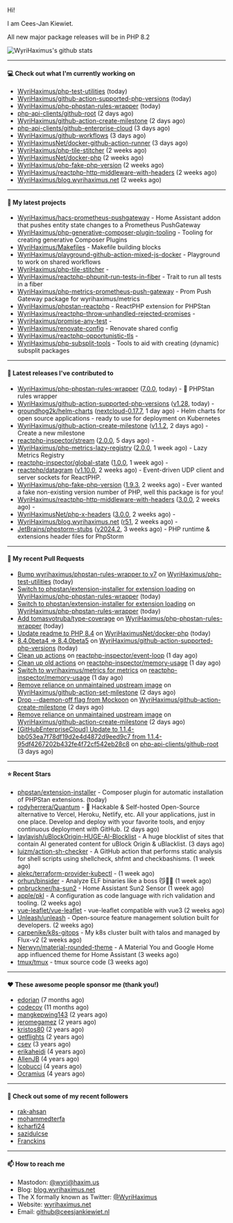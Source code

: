 Hi!

I am Cees-Jan Kiewiet.

All new major package releases will be in PHP 8.2

![WyriHaximus's github stats](https://github-readme-stats.vercel.app/api?username=WyriHaximus&show_icons=true)

---

#### 💻 Check out what I'm currently working on

- [WyriHaximus/php-test-utilities](https://github.com/WyriHaximus/php-test-utilities) (today)
- [WyriHaximus/github-action-supported-php-versions](https://github.com/WyriHaximus/github-action-supported-php-versions) (today)
- [WyriHaximus/php-phpstan-rules-wrapper](https://github.com/WyriHaximus/php-phpstan-rules-wrapper) (today)
- [php-api-clients/github-root](https://github.com/php-api-clients/github-root) (2 days ago)
- [WyriHaximus/github-action-create-milestone](https://github.com/WyriHaximus/github-action-create-milestone) (2 days ago)
- [php-api-clients/github-enterprise-cloud](https://github.com/php-api-clients/github-enterprise-cloud) (3 days ago)
- [WyriHaximus/github-workflows](https://github.com/WyriHaximus/github-workflows) (3 days ago)
- [WyriHaximusNet/docker-github-action-runner](https://github.com/WyriHaximusNet/docker-github-action-runner) (3 days ago)
- [WyriHaximus/php-tile-stitcher](https://github.com/WyriHaximus/php-tile-stitcher) (2 weeks ago)
- [WyriHaximusNet/docker-php](https://github.com/WyriHaximusNet/docker-php) (2 weeks ago)
- [WyriHaximus/php-fake-php-version](https://github.com/WyriHaximus/php-fake-php-version) (2 weeks ago)
- [WyriHaximus/reactphp-http-middleware-with-headers](https://github.com/WyriHaximus/reactphp-http-middleware-with-headers) (2 weeks ago)
- [WyriHaximus/blog.wyrihaximus.net](https://github.com/WyriHaximus/blog.wyrihaximus.net) (2 weeks ago)

---

#### 🌱 My latest projects

- [WyriHaximus/hacs-prometheus-pushgateway](https://github.com/WyriHaximus/hacs-prometheus-pushgateway) - Home Assistant addon that pushes entity state changes to a Prometheus PushGateway
- [WyriHaximus/php-generative-composer-plugin-tooling](https://github.com/WyriHaximus/php-generative-composer-plugin-tooling) - Tooling for creating generative Composer Plugins
- [WyriHaximus/Makefiles](https://github.com/WyriHaximus/Makefiles) - Makefile building blocks
- [WyriHaximus/playground-github-action-mixed-js-docker](https://github.com/WyriHaximus/playground-github-action-mixed-js-docker) - Playground to work on shared workflows
- [WyriHaximus/php-tile-stitcher](https://github.com/WyriHaximus/php-tile-stitcher) - 
- [WyriHaximus/reactphp-phpunit-run-tests-in-fiber](https://github.com/WyriHaximus/reactphp-phpunit-run-tests-in-fiber) - Trait to run all tests in a fiber
- [WyriHaximus/php-metrics-prometheus-push-gateway](https://github.com/WyriHaximus/php-metrics-prometheus-push-gateway) - Prom Push Gateway package for wyrihaximus/metrics
- [WyriHaximus/phpstan-reactphp](https://github.com/WyriHaximus/phpstan-reactphp) - ReactPHP extension for PHPStan
- [WyriHaximus/reactphp-throw-unhandled-rejected-promises](https://github.com/WyriHaximus/reactphp-throw-unhandled-rejected-promises) - 
- [WyriHaximus/promise-any-test](https://github.com/WyriHaximus/promise-any-test) - 
- [WyriHaximus/renovate-config](https://github.com/WyriHaximus/renovate-config) - Renovate shared config
- [WyriHaximus/reactphp-opportunistic-tls](https://github.com/WyriHaximus/reactphp-opportunistic-tls) - 
- [WyriHaximus/php-subsplit-tools](https://github.com/WyriHaximus/php-subsplit-tools) - Tools to aid with creating (dynamic) subsplit packages

---

#### 🔭 Latest releases I've contributed to

- [WyriHaximus/php-phpstan-rules-wrapper](https://github.com/WyriHaximus/php-phpstan-rules-wrapper) ([7.0.0](https://github.com/WyriHaximus/php-phpstan-rules-wrapper/releases/tag/7.0.0), today) - 🌯 PHPStan rules wrapper
- [WyriHaximus/github-action-supported-php-versions](https://github.com/WyriHaximus/github-action-supported-php-versions) ([v1.28](https://github.com/WyriHaximus/github-action-supported-php-versions/releases/tag/v1.28), today) - 
- [groundhog2k/helm-charts](https://github.com/groundhog2k/helm-charts) ([nextcloud-0.17.7](https://github.com/groundhog2k/helm-charts/releases/tag/nextcloud-0.17.7), 1 day ago) - Helm charts for open source applications - ready to use for deployment on Kubernetes
- [WyriHaximus/github-action-create-milestone](https://github.com/WyriHaximus/github-action-create-milestone) ([v1.1.2](https://github.com/WyriHaximus/github-action-create-milestone/releases/tag/v1.1.2), 2 days ago) - Create a new milestone
- [reactphp-inspector/stream](https://github.com/reactphp-inspector/stream) ([2.0.0](https://github.com/reactphp-inspector/stream/releases/tag/2.0.0), 5 days ago) - 
- [WyriHaximus/php-metrics-lazy-registry](https://github.com/WyriHaximus/php-metrics-lazy-registry) ([2.0.0](https://github.com/WyriHaximus/php-metrics-lazy-registry/releases/tag/2.0.0), 1 week ago) - Lazy Metrics Registry
- [reactphp-inspector/global-state](https://github.com/reactphp-inspector/global-state) ([1.0.0](https://github.com/reactphp-inspector/global-state/releases/tag/1.0.0), 1 week ago) - 
- [reactphp/datagram](https://github.com/reactphp/datagram) ([v1.10.0](https://github.com/reactphp/datagram/releases/tag/v1.10.0), 2 weeks ago) - Event-driven UDP client and server sockets for ReactPHP.
- [WyriHaximus/php-fake-php-version](https://github.com/WyriHaximus/php-fake-php-version) ([1.9.3](https://github.com/WyriHaximus/php-fake-php-version/releases/tag/1.9.3), 2 weeks ago) - Ever wanted a fake non-existing version number of PHP, well this package is for you!
- [WyriHaximus/reactphp-http-middleware-with-headers](https://github.com/WyriHaximus/reactphp-http-middleware-with-headers) ([3.0.0](https://github.com/WyriHaximus/reactphp-http-middleware-with-headers/releases/tag/3.0.0), 2 weeks ago) - 
- [WyriHaximusNet/php-x-headers](https://github.com/WyriHaximusNet/php-x-headers) ([3.0.0](https://github.com/WyriHaximusNet/php-x-headers/releases/tag/3.0.0), 2 weeks ago) - 
- [WyriHaximus/blog.wyrihaximus.net](https://github.com/WyriHaximus/blog.wyrihaximus.net) ([r51](https://github.com/WyriHaximus/blog.wyrihaximus.net/releases/tag/r51), 2 weeks ago) - 
- [JetBrains/phpstorm-stubs](https://github.com/JetBrains/phpstorm-stubs) ([v2024.2](https://github.com/JetBrains/phpstorm-stubs/releases/tag/v2024.2), 3 weeks ago) - PHP runtime &amp; extensions header files for PhpStorm

---

#### 🔨 My recent Pull Requests

- [Bump wyrihaximus/phpstan-rules-wrapper to v7](https://github.com/WyriHaximus/php-test-utilities/pull/939) on [WyriHaximus/php-test-utilities](https://github.com/WyriHaximus/php-test-utilities) (today)
- [Switch to phpstan/extension-installer for extension loading](https://github.com/WyriHaximus/php-phpstan-rules-wrapper/pull/128) on [WyriHaximus/php-phpstan-rules-wrapper](https://github.com/WyriHaximus/php-phpstan-rules-wrapper) (today)
- [Switch to phpstan/extension-installer for extension loading](https://github.com/WyriHaximus/php-phpstan-rules-wrapper/pull/127) on [WyriHaximus/php-phpstan-rules-wrapper](https://github.com/WyriHaximus/php-phpstan-rules-wrapper) (today)
- [Add tomasvotruba/type-coverage](https://github.com/WyriHaximus/php-phpstan-rules-wrapper/pull/126) on [WyriHaximus/php-phpstan-rules-wrapper](https://github.com/WyriHaximus/php-phpstan-rules-wrapper) (today)
- [Update readme to PHP 8.4](https://github.com/WyriHaximusNet/docker-php/pull/252) on [WyriHaximusNet/docker-php](https://github.com/WyriHaximusNet/docker-php) (today)
- [8.4.0beta4 =&gt; 8.4.0beta5](https://github.com/WyriHaximus/github-action-supported-php-versions/pull/57) on [WyriHaximus/github-action-supported-php-versions](https://github.com/WyriHaximus/github-action-supported-php-versions) (today)
- [Clean up actions](https://github.com/reactphp-inspector/event-loop/pull/44) on [reactphp-inspector/event-loop](https://github.com/reactphp-inspector/event-loop) (1 day ago)
- [Clean up old actions](https://github.com/reactphp-inspector/memory-usage/pull/45) on [reactphp-inspector/memory-usage](https://github.com/reactphp-inspector/memory-usage) (1 day ago)
- [Switch to wyrihaximus/metrics for metrics](https://github.com/reactphp-inspector/memory-usage/pull/44) on [reactphp-inspector/memory-usage](https://github.com/reactphp-inspector/memory-usage) (1 day ago)
- [Remove reliance on unmaintained upstream image](https://github.com/WyriHaximus/github-action-set-milestone/pull/2) on [WyriHaximus/github-action-set-milestone](https://github.com/WyriHaximus/github-action-set-milestone) (2 days ago)
- [Drop --daemon-off flag from Mockoon](https://github.com/WyriHaximus/github-action-create-milestone/pull/15) on [WyriHaximus/github-action-create-milestone](https://github.com/WyriHaximus/github-action-create-milestone) (2 days ago)
- [Remove reliance on unmaintained upstream image](https://github.com/WyriHaximus/github-action-create-milestone/pull/14) on [WyriHaximus/github-action-create-milestone](https://github.com/WyriHaximus/github-action-create-milestone) (2 days ago)
- [[GitHubEnterpriseCloud] Update to 1.1.4-bb053ea7f78df19d2e4d4872d9eed9c7 from 1.1.4-95df4267202b432fe4f72cf542eb28c8](https://github.com/php-api-clients/github-root/pull/1294) on [php-api-clients/github-root](https://github.com/php-api-clients/github-root) (3 days ago)

---

#### ⭐ Recent Stars

- [phpstan/extension-installer](https://github.com/phpstan/extension-installer) - Composer plugin for automatic installation of PHPStan extensions. (today)
- [rodyherrera/Quantum](https://github.com/rodyherrera/Quantum) - 🚀 Hackable &amp; Self-hosted Open-Source alternative to Vercel, Heroku, Netlify, etc. All your applications, just in one place. Develop and deploy with your favorite tools, and enjoy continuous deployment with GitHub.  (2 days ago)
- [laylavish/uBlockOrigin-HUGE-AI-Blocklist](https://github.com/laylavish/uBlockOrigin-HUGE-AI-Blocklist) - A huge blocklist of sites that contain AI generated content for uBlock Origin &amp; uBlacklist. (3 days ago)
- [luizm/action-sh-checker](https://github.com/luizm/action-sh-checker) - A GitHub action that performs static analysis for shell scripts using shellcheck, shfmt and checkbashisms. (1 week ago)
- [alekc/terraform-provider-kubectl](https://github.com/alekc/terraform-provider-kubectl) -  (1 week ago)
- [orhun/binsider](https://github.com/orhun/binsider) - Analyze ELF binaries like a boss 😼🕵️‍♂️ (1 week ago)
- [pnbruckner/ha-sun2](https://github.com/pnbruckner/ha-sun2) - Home Assistant Sun2 Sensor (1 week ago)
- [apple/pkl](https://github.com/apple/pkl) - A configuration as code language with rich validation and tooling. (2 weeks ago)
- [vue-leaflet/vue-leaflet](https://github.com/vue-leaflet/vue-leaflet) - vue-leaflet compatible with vue3 (2 weeks ago)
- [Unleash/unleash](https://github.com/Unleash/unleash) - Open-source feature management solution built for developers. (2 weeks ago)
- [carpenike/k8s-gitops](https://github.com/carpenike/k8s-gitops) - My k8s cluster built with talos and managed by Flux-v2 (2 weeks ago)
- [Nerwyn/material-rounded-theme](https://github.com/Nerwyn/material-rounded-theme) - A Material You and Google Home app influenced theme for Home Assistant (3 weeks ago)
- [tmux/tmux](https://github.com/tmux/tmux) - tmux source code (3 weeks ago)

---

#### ❤️ These awesome people sponsor me (thank you!)

- [edorian](https://github.com/edorian) (7 months ago)
- [codecov](https://github.com/codecov) (11 months ago)
- [mangkepwing143](https://github.com/mangkepwing143) (2 years ago)
- [jeromegamez](https://github.com/jeromegamez) (2 years ago)
- [kristos80](https://github.com/kristos80) (2 years ago)
- [getflights](https://github.com/getflights) (2 years ago)
- [csev](https://github.com/csev) (3 years ago)
- [erikaheidi](https://github.com/erikaheidi) (4 years ago)
- [AllenJB](https://github.com/AllenJB) (4 years ago)
- [lcobucci](https://github.com/lcobucci) (4 years ago)
- [Ocramius](https://github.com/Ocramius) (4 years ago)

---

#### 👯 Check out some of my recent followers

- [rak-ahsan](https://github.com/rak-ahsan)
- [mohammedterfa](https://github.com/mohammedterfa)
- [kcharfi24](https://github.com/kcharfi24)
- [sazidulcse](https://github.com/sazidulcse)
- [Franckins](https://github.com/Franckins)

---

#### 📫 How to reach me

- Mastodon: [@wyri@haxim.us](https://toot-toot.wyrihaxim.us/@wyri)
- Blog: [blog.wyrihaximus.net](https://blog.wyrihaximus.net/)
- The X formally known as Twitter: [@WyriHaximus](https://twitter.com/WyriHaximus)
- Website: [wyrihaximus.net](https://wyrihaximus.net/)
- Email: [github@ceesjankiewiet.nl](mailto:github@ceesjankiewiet.nl)
